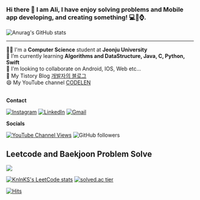 <!-- ![header](https://capsule-render.vercel.app/api?type=waving&color=auto&height=200&section=header&text=Alisherka7%20&fontSize=90) -->
### Hi there 👋 I am Ali, I have enjoy solving problems and Mobile app developing, and creating something! 💻📱⌚️.<br>
![Anurag's GitHub stats](https://github-readme-stats.vercel.app/api?username=Alisherka7&show_icons=true&theme=dracula)<br>
<hr>
👨‍🎓 I'm a <b>Computer Science</b> student at <b>Jeonju University</b><br>
📖 I’m currently learning <b>Algorithms and DataStructure, Java, C, Python, Swift</b><br>
👯 I'm looking to collaborate on Android, IOS, Web etc...<br>
💬 My Tistory Blog <a href="https://alisher.tistory.com/">개발자의 블로그</a><br>
😄 My YouTube channel <a href="https://www.youtube.com/channel/UCSSxz9RATKJD9Qa8_IgpqAA">CODELEN</a><br><br>

**Contact**

[![Instagram](https://img.shields.io/badge/Instagram-E4405F?style=for-the-badge&logo=instagram&logoColor=white)](https://www.instagram.com/sorry_but_im_monster/) 
[![LinkedIn](https://img.shields.io/badge/LinkedIn-0077B5?style=for-the-badge&logo=linkedin&logoColor=white)](https://www.linkedin.com/in/ali-togayev-80b843181/) 
[![Gmail](https://img.shields.io/badge/Gmail-D14836?style=for-the-badge&logo=gmail&logoColor=white&link=mailto:alisherka0151@gmail.com)](mailto:alisherka0151@gmail.com) 


**Socials**

[![YouTube Channel Views](https://img.shields.io/youtube/channel/views/UCSSxz9RATKJD9Qa8_IgpqAA)](https://www.youtube.com/channel/UCSSxz9RATKJD9Qa8_IgpqAA)
![GitHub followers](https://img.shields.io/github/followers/Alisherka7?logo=github)

## Leetcode and Baekjoon Problem Solve
![](https://badges.peiyuan.ch/leetcode/sorry_but_im_monster/ranking)

[![KnlnKS's LeetCode stats](https://leetcode-stats-six.vercel.app/api?username=sorry_but_im_monster&theme=dark)](https://leetcode.com/sorry_but_im_monster/)
[![solved.ac tier](http://mazassumnida.wtf/api/v2/generate_badge?boj=ali0151)](https://solved.ac/ali0151)

[![Hits](https://hits.seeyoufarm.com/api/count/incr/badge.svg?url=https%3A%2F%2Fgithub.com%2FAlisherka7%2FAlisherka7%2F&count_bg=%236DCFD0&title_bg=%23555555&icon=&icon_color=%23E7E7E7&title=hits&edge_flat=false)](https://hits.seeyoufarm.com)

<!--
**Alisherka7/Alisherka7** is a ✨ _special_ ✨ repository because its `README.md` (this file) appears on your GitHub profile.

Here are some ideas to get you started:

- 🔭 I’m currently working on ...
- 🌱 I’m currently learning ...📖
- 👯 I’m looking to collaborate on ...
- 🤔 I’m looking for help with ...
- 💬 Ask me about ...
- 📫 How to reach me: ...
- 😄 Pronouns: ...
- ⚡ Fun fact: ...
-->
